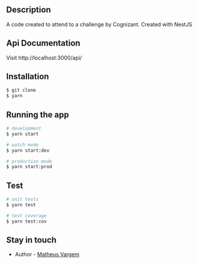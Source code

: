 

## Description

A code created to attend to a challenge by Cognizant. Created with NestJS

## Api Documentation

Visit http://localhost:3000/api/


## Installation

```bash
$ git clone 
$ yarn
```

## Running the app

```bash
# development
$ yarn start

# watch mode
$ yarn start:dev

# production mode
$ yarn start:prod
```

## Test

```bash
# unit tests
$ yarn test

# test coverage
$ yarn test:cov
```


## Stay in touch

- Author - [Matheus Vargem](https://www.linkedin.com/in/matheusvargem/)

